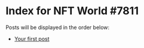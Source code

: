# Index for NFT World #7811
Posts will be displayed in the order below:

- [Your first post](./001-first.md)

